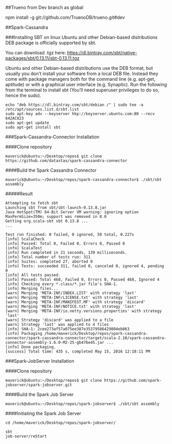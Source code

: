 ##Trueno from Dev branch as global

npm install -g git://github.com/TruenoDB/trueno.git#dev

##Spark-Cassandra

###Installing SBT on linux
Ubuntu and other Debian-based distributions DEB package is officially supported by sbt.

You can download .tgz here: https://dl.bintray.com/sbt/native-packages/sbt/0.13.11/sbt-0.13.11.tgz

Ubuntu and other Debian-based distributions use the DEB format, but usually you don’t install your software from a local DEB file. Instead they come with package managers both for the command line (e.g. apt-get, aptitude) or with a graphical user interface (e.g. Synaptic). Run the following from the terminal to install sbt (You’ll need superuser privileges to do so, hence the sudo).

```
echo "deb https://dl.bintray.com/sbt/debian /" | sudo tee -a /etc/apt/sources.list.d/sbt.list
sudo apt-key adv --keyserver hkp://keyserver.ubuntu.com:80 --recv 642AC823
sudo apt-get update
sudo apt-get install sbt
```


###Spark-Cassandra-Connector Installation

####Clone repository

```
maverick@ubuntu:~/Desktop/repos$ git clone https://github.com/datastax/spark-cassandra-connector
```


####Build the Spark Cassandra Connector

```
maverick@ubuntu:~/Desktop/repos/spark-cassandra-connector$ ./sbt/sbt assembly
```

#####Result
```
Attempting to fetch sbt
Launching sbt from sbt/sbt-launch-0.13.8.jar
Java HotSpot(TM) 64-Bit Server VM warning: ignoring option MaxPermSize=350m; support was removed in 8.0
Getting org.scala-sbt sbt 0.13.8 ...
...

Test run finished: 0 failed, 0 ignored, 50 total, 0.227s
[info] ScalaCheck
[info] Passed: Total 0, Failed 0, Errors 0, Passed 0
[info] ScalaTest
[info] Run completed in 21 seconds, 139 milliseconds.
[info] Total number of tests run: 311
[info] Suites: completed 27, aborted 0
[info] Tests: succeeded 311, failed 0, canceled 0, ignored 4, pending 0
[info] All tests passed.
[info] Passed: Total 468, Failed 0, Errors 0, Passed 468, Ignored 4
[info] Checking every *.class/*.jar file's SHA-1.
[info] Merging files...
[warn] Merging 'META-INF/INDEX.LIST' with strategy 'last'
[warn] Merging 'META-INF/LICENSE.txt' with strategy 'last'
[warn] Merging 'META-INF/MANIFEST.MF' with strategy 'discard'
[warn] Merging 'META-INF/NOTICE.txt' with strategy 'last'
[warn] Merging 'META-INF/io.netty.versions.properties' with strategy 'last'
[warn] Strategy 'discard' was applied to a file
[warn] Strategy 'last' was applied to 4 files
[info] SHA-1: 2cee273af57a075ee387e35379586429804eb863
[info] Packaging /home/maverick/Desktop/repos/spark-cassandra-connector/spark-cassandra-connector/target/scala-2.10/spark-cassandra-connector-assembly-1.6.0-M2-25-gb476e45.jar ...
[info] Done packaging.
[success] Total time: 435 s, completed May 15, 2016 12:18:11 PM

```

###Spark-JobServer Installation

####Clone repository

```
maverick@ubuntu:~/Desktop/repos$ git clone https://github.com/spark-jobserver/spark-jobserver.git
```


####Build the Spark Job Server

```
maverick@ubuntu:~/Desktop/repos/spark-jobserver$ ./sbt/sbt assembly
```

####Initiating the Spark Job Server
```
cd /home/maverick/Desktop/repos/spark-jobserver/

sbt
job-server/reStart
```

